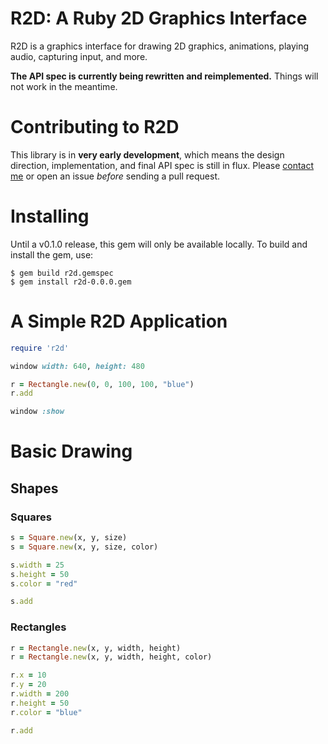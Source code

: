 # R2D: A Ruby 2D Graphics Interface

R2D is a graphics interface for drawing 2D graphics, animations, playing audio, capturing input, and more.

**The API spec is currently being rewritten and reimplemented.** Things will not work in the meantime. 

# Contributing to R2D

This library is in **very early development**, which means the design direction, implementation, and final API spec is still in flux. Please [contact me](https://twitter.com/blacktm) or open an issue *before* sending a pull request.

# Installing

Until a v0.1.0 release, this gem will only be available locally. To build and install the gem, use:

```
$ gem build r2d.gemspec
$ gem install r2d-0.0.0.gem
```

# A Simple R2D Application

```ruby
require 'r2d'

window width: 640, height: 480

r = Rectangle.new(0, 0, 100, 100, "blue")
r.add

window :show
```

# Basic Drawing

## Shapes

### Squares

```ruby
s = Square.new(x, y, size)
s = Square.new(x, y, size, color)

s.width = 25
s.height = 50
s.color = "red"

s.add
```

### Rectangles

```ruby
r = Rectangle.new(x, y, width, height)
r = Rectangle.new(x, y, width, height, color)

r.x = 10
r.y = 20
r.width = 200
r.height = 50
r.color = "blue"

r.add
```

<!--

# A Simple R2D Application

## Creating the Window

Every R2D application starts with creating a window. This is done by calling the `create` method on the `Window` singleton.

```ruby
require 'r2d'

Window.create
```

## Setting Window Attributes

The window also has various attributes, like width and height.

```ruby
require 'r2d'

Window.create({
  width: 400,
  height: 300
})
```

## Drawing Shapes

To draw basic shapes, create a new instance of the class representing the shape.

```ruby
s = Square.new
t = Triangle.new
```

## Adding Shapes and Displaying the Window

Once shapes have been created, add them to the `Window` and open it using the `show` method.

```ruby
require 'r2d'

Window.create({
  width: 400,
  height: 300
})

s = Square.new
t = Triangle.new

Window.add(s)
Window.add(t)
Window.show
```

That is a basic R2D application. Read the reference below to learn about all the things R2D allows you to do. See the [examples](/examples) directory for more sample applications.



# Data Types

Colors:
[r, g, b, a]

# The Window

TODO:
- What is a window?
- How does it work, what does it do?
- All operating systems?


## Window Attributes

Attributes change the appearance and behavior of the window. These are applied when the `create` method is called.

```ruby
Window.create({
  title: 'My App'      # 'R2D' by default
  width: 400,          # 640 by default
  height: 300,         # 480 by default
  cursor: false        # `true` by default
  background: 'white'  # 'black' by default
})
```

### Available Parameters

```
x = an 'x' coordinate (number)
y = an 'y' coordinate (number)
s = the size   (number)
w = the width  (number)
h = the height (number)
c = the color  (string)
 or...
c = [r, g, b, a]
 where...
  r = red   (number) 0..255
  g = green (number) 0..255
  b = blue  (number) 0..255
  a = alpha (number) 0..255
```

## Shapes

```ruby
R2D::Helpers.draw_line(x1, y1, x2, y2, c)
R2D::Helpers.draw_triangle(x1, y1, x2, y2, x3, y3, c)
R2D::Helpers.draw_square(x, y, s, c)
R2D::Helpers.draw_rect(x, y, w, h, c)
R2D::Helpers.draw_text(x, y, string, c)
```

### Examples

```ruby
R2D::Helpers.draw_line(100, 150, 300, 350, "red")
R2D::Helpers.draw_triangle(200, 50, 100, 300, 400, 300, "orange")
R2D::Helpers.draw_square(10, 30, 50, [255, 255, 100, 150])
R2D::Helpers.draw_rect(20, 20, 40, 40, [0, 255, 0, 255])
R2D::Helpers.draw_text(50, 50, "Hello world!", "blue")
```

## Images

TODO: Img formats?

```ruby
R2D::Helpers.draw_img(x, y, img_path)
```

### Examples

```ruby
R2D::Helpers.draw_img(50, 100, "galaxy.jpg")
```

# Shape and Image Classes

Each shape has an associated class. Shapes can be instantiated and added
to the window using `R2D::Window.add(shape)` and removed with `R2D::Window.remove(shape)`.

## Lines

```ruby
l = R2D::Line.new(x1, y1, x2, y2, c)

l.x1 = 10
l.y1 = 10
l.color = "yellow"

R2D::Window.add(l)
R2D::Window.remove(l)
```

## Triangles

```ruby
t = R2D::Triangle.new(x1, y1, x2, y2, x3, y3, c)

t.color = "green"
t.x3 = 75
t.y3 = 150
```

# Images

```ruby
img = R2D::Image.new(x, y, img_path)

img.x = 10
img.y = 20
```

# Gradients

## Parameters

All gradient methods take a Hash where keys refer to the corners of the shape, and values represent the color.

```ruby
{ :corner => color }
```

`:corner` is specific to each shape (described below). `color` is either a string...

```ruby
"red", "blue", "yellow", etc
```
...or an array containing red, green, blue, alpha values from 0 to 255:

```ruby
[r, g, b, a]

# examples
[255, 0, 0, 255]
[100, 100, 200, 150]
```

## Squares and Rectangles

`:corners` can be these groupings:

```ruby
# vertical
:top, :bottom

# horizontal
:left, :right

# all corners
:top_left, :top_right, :bottom_left, :bottom_right
```

### Examples

```ruby
r = R2D::Rectangle.new(x, y, w, h)

r.gradient = {
  :top => "red",
  :bottom => "blue"
}

r.gradient({
  :left => [255, 200, 150, 50],
  :right => "blue"
}

r.gradient = {
  :top_left => "red",
  :top_right => "blue",
  :bottom_left => "green",
  :bottom_right => "yellow"
}
```

## Triangles

The triangle gradient method takes a Hash containing keys (symbols) referring to the first, second, and third points of the triangle.

`:corners` are:

```ruby
:first, :second, :third
```

### Examples

```ruby
t = R2D::Triangle.new(x1, y1, x2, y2, x3, y3)

t.gradient = {
  :first => "red",
  :second => "blue",
  :third => [0, 200, 255, 255]
}
```

## Lines

The line gradient method takes a Hash containing keys (symbols) referring to the start and ends.

`:corners` are:

```ruby
:start, :end
```

### Examples

```ruby
l = R2D::Line.new(x1, y1, x2, y2)

l.gradient = {
  :start => "red",
  :end => "blue",
}
```

# Audio

## Songs

These are long audio clips. (More soon.)

```ruby
s = R2D::Song.new("track.mp3")
s.play
s.playing?  # true
s.pause
s.paused?   # true
s.stop
s.loop
```

## Sounds

Sounds are short audio clips. (More soon.)

```ruby
s = R2D::Sound.new("snare.mp3")
s.play
```

# The Window

## Window Attributes

Attributes change the appearance and behavior of the window. These must be applied before displaying the window with `Window.show`.

Setting the window size:

```ruby
R2D::Window.width = w
R2D::Window.height = h
```

Changing the background color, where `color` is a string or an array of `[r, g, b, a]` values.

```ruby
R2D::Window.background = color
```

Showing the cursor over the window (default = `true`):

```ruby
R2D::Window.cursor = false
```

Setting the title (default = `"Learn Ruby"`):

```ruby
R2D::Window.title = "Hello world!"
```

## Adding/Removing Objects

Objects can be added and removed from the window using:

```ruby
r = R2D::Rectangle.new(50, 50, 100, 100)
R2D::Window.add(r)
R2D::Window.remove(r)
```

Additionally, all objects have an `add` and `remove` convenience method which will do the same:

```ruby
r = R2D::Rectangle.new(50, 50, 100, 100)
r.add
r.remove
```

If an object is already in the window, `add` will return `false`. Similarly, if the object is not in the window, `remove` will return `false`.

```ruby
r = R2D::Rectangle.new(50, 50, 100, 100)

r.add     # true
r.add     # false - already in window
r.remove  # true
r.remove  # false - not in window
```

All objects can be removed from the window using:

```ruby
R2D::Window.clear
```

## Capturing Input

To capture a single key press where `<key_string>` is any valid keyboard character `a..z`, `A..Z`, `0..9`, and string representing arrows, alt, control, shift, etc:

```ruby
R2D::Window.on_key <key_string> do
  #...
end
```

### Examples

```ruby
R2D::Window.on_key 'm' do
  puts "You pressed 'm'"
end

R2D::Window.on_key 'up' do
  puts "Up arrow pressed"
end

R2D::Window.on_key 'space' do
  puts "Spacebar pressed"
end
```

### Mouse Buttons

Mouse input can also be captured using the `'mouse_left'` and `'mouse_right'` strings.

```ruby
R2D::Window.on_key 'mouse_right' do
  puts "Mouse clicked in the window"
end
```

## Keys Pressed Down

To detect whether a key is held down, use either...

```ruby
R2D::Window.key_down <key_string> do
  #...
end
```

or `Window.update`:


```ruby
R2D::Window.update do
  if key_down? <key_string>
    #...
  end
end
```

### Examples

The two examples below are equivalent and both execute in the main update loop.

```ruby
R2D::Window.key_down 'x' do
  puts "'x' pressed at #{Time.now}"
end
```

```ruby
R2D::Window.update do
  if key_down? 'x'
    puts "'x' pressed at #{Time.now}"
  end
end
```

## The Update Loop

The `R2D::Window.update` block represents the main update loop. Anything in this block will update 60 times per second (by default):

```ruby
R2D::Window.update do
  #...
end
```

## Mouse Positions

Mouse positions are relative to the top left corner of the window.

```ruby
R2D::Window.mouse_x  # current 'x' position
R2D::Window.mouse_y  # current 'y' position
```

## Showing the Window

Use `R2D::Window.show` to display the window. This should only be called once.

```ruby
s = R2D::Square.new(100, 100, 50, "red")
s.add

R2D::Window.show
```

# Helpers

The `R2D::Window` class has a number of helpers aliased to aid learning:

 - update
 - on_key
 - key_down

```ruby
update do
  #...
end

key_down 'x' do
  #...
end
```

Visual shapes and images also have knowledge of the `R2D::Window` class, so they can be added and removed from the window using their helper methods.

```ruby
s = R2D::Square.new(x, y, s)

# Add and remove calling the `R2D::Window` class
R2D::Window.add(s)
R2D::Window.remove(s)

# Add and remove using the helper methods
s.add
s.remove
```

# Helpful Snippets

## Get Mouse Position When Changed

```ruby
x = Window.mouse_x

R2D::Window.update do
  if R2D::Window.mouse_x != x
    puts x = R2D::Window.mouse_x
  end
end
```

-->